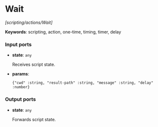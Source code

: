 # Wait

_[scripting/actions/Wait]_

__Keywords__: scripting, action, one-time, timing, timer, delay

### Input ports

* __state__: ` any `

    Receives script state.  


* __params__: 
    ```
    {"cwd" :string, "result-path" :string, "message" :string, "delay" :number}
    ```

### Output ports

* __state__: ` any `

    Forwards script state.  

